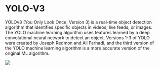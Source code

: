 # YOLO-V3

YOLOv3 (You Only Look Once, Version 3) is a real-time object detection algorithm that identifies specific objects in videos, live feeds, or images. The YOLO machine learning algorithm uses features learned by a deep convolutional neural network to detect an object. Versions 1-3 of YOLO were created by Joseph Redmon and Ali Farhadi, and the third version of the YOLO machine learning algorithm is a more accurate version of the original ML algorithm.

![](https://miro.medium.com/max/1400/1*Ks7xBtYDWjLBIZV0Z99uqg.png)
